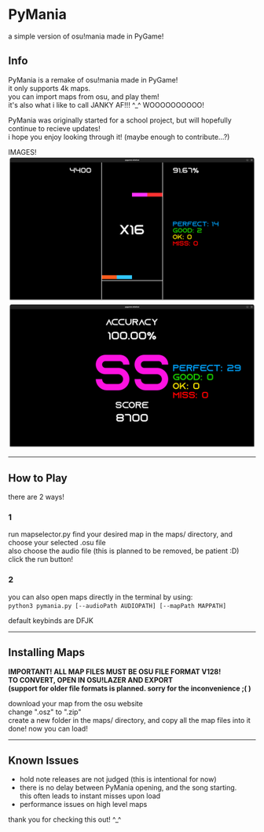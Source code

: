 # PyMania
a simple version of osu!mania made in PyGame!

## Info
PyMania is a remake of osu!mania made in PyGame!  
it only supports 4k maps.  
you can import maps from osu, and play them!  
it's also what i like to call JANKY AF!!! ^_^ WOOOOOOOOOO!  

PyMania was originally started for a school project, but will hopefully continue to recieve updates!  
i hope you enjoy looking through it! (maybe enough to contribute...?)  

IMAGES!
![gameplay](images/gameplay.png)
![results](images/results.png)

---

## How to Play
there are 2 ways!  

### 1
run mapselector.py
find your desired map in the maps/ directory, and choose your selected .osu file  
also choose the audio file (this is planned to be removed, be patient :D)  
click the run button!  

### 2
you can also open maps directly in the terminal by using:  
`python3 pymania.py [--audioPath AUDIOPATH] [--mapPath MAPPATH]`  

default keybinds are DFJK  

---

## Installing Maps
**IMPORTANT! ALL MAP FILES MUST BE OSU FILE FORMAT V128!**  
**TO CONVERT, OPEN IN OSU!LAZER AND EXPORT**  
**(support for older file formats is planned. sorry for the inconvenience ;( )**  

download your map from the osu website  
change ".osz" to ".zip"  
create a new folder in the maps/ directory, and copy all the map files into it  
done! now you can load!  

---

## Known Issues
- hold note releases are not judged (this is intentional for now)  
- there is no delay between PyMania opening, and the song starting.  
    this often leads to instant misses upon load  
- performance issues on high level maps  

thank you for checking this out! ^_^  
